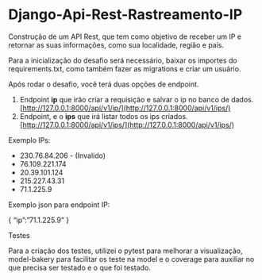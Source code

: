 # Django-Api-Rest-Rastreamento-IP

Construção de um API Rest, que tem como objetivo de receber um IP e retornar as suas informações, como sua localidade, região e país.

Para a inicialização do desafio será necessário, baixar os importes do requirements.txt, como também fazer as migrations e criar um usuário.

Após rodar o desafio, você terá duas opções de endpoint.

1. Endpoint **ip** que irão criar a requisição e salvar o ip no banco de dados. [http://127.0.0.1:8000/api/v1/ip/](http://127.0.0.1:8000/api/v1/ips/)
1. Endpoint, e o **ips** que irá listar todos os ips criados. [http://127.0.0.1:8000/api/v1/ips/](http://127.0.0.1:8000/api/v1/ips/)

Exemplo IPs:

- 230.76.84.206 - (Invalido)
- 76.109.221.174
- 20.39.101.124
- 215.227.43.31
- 71.1.225.9

Exemplo json para endpoint IP:

{ “ip”:”71.1.225.9” }

Testes

Para a criação dos testes, utilizei o pytest para melhorar a visualização, model-bakery para facilitar os teste na model e o coverage para auxiliar no que precisa ser testado e o que foi testado.
